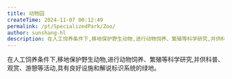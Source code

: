 ```yaml
---
title: 动物园
createTime: 2024-11-07 00:12:49
permalink: /pt/SpecializedPark/Zoo/
author: sunshang-hl
description: 在人工饲养条件下,移地保护野生动物,进行动物饲养、繁殖等科学研究,并供科普、观赏、游憩等活动,具有良好设施和解说标识系统的绿地。
---
```


在人工饲养条件下,移地保护野生动物,进行动物饲养、繁殖等科学研究,并供科普、观赏、游憩等活动,具有良好设施和解说标识系统的绿地。